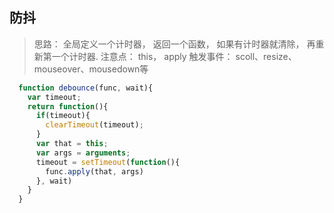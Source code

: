 ## 防抖
>思路： 全局定义一个计时器， 返回一个函数， 如果有计时器就清除， 再重新第一个计时器.
> 注意点： this， apply
> 触发事件： scoll、resize、mouseover、mousedown等
```js
  function debounce(func, wait){
    var timeout;
    return function(){
      if(timeout){
        clearTimeout(timeout);
      }
      var that = this;
      var args = arguments;
      timeout = setTimeout(function(){
        func.apply(that, args)
      }, wait)
    }
  }
```